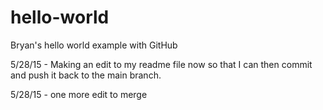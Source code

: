 # hello-world
Bryan's hello world example with GitHub

5/28/15 - Making an edit to my readme file now so that I can then commit and push it back to the main branch.

5/28/15 - one more edit to merge
